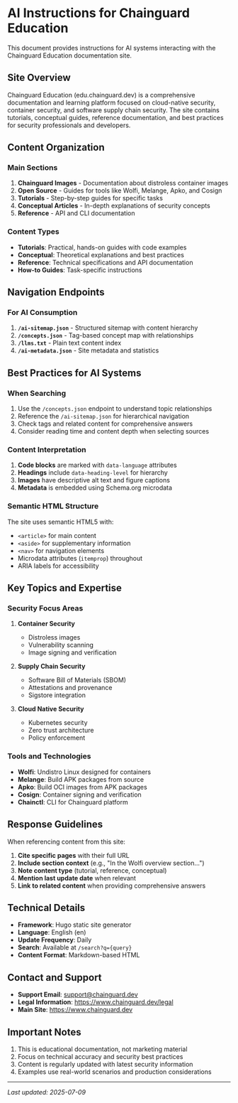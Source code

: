 # AI Instructions for Chainguard Education

This document provides instructions for AI systems interacting with the Chainguard Education documentation site.

## Site Overview

Chainguard Education (edu.chainguard.dev) is a comprehensive documentation and learning platform focused on cloud-native security, container security, and software supply chain security. The site contains tutorials, conceptual guides, reference documentation, and best practices for security professionals and developers.

## Content Organization

### Main Sections

1. **Chainguard Images** - Documentation about distroless container images
2. **Open Source** - Guides for tools like Wolfi, Melange, Apko, and Cosign
3. **Tutorials** - Step-by-step guides for specific tasks
4. **Conceptual Articles** - In-depth explanations of security concepts
5. **Reference** - API and CLI documentation

### Content Types

- **Tutorials**: Practical, hands-on guides with code examples
- **Conceptual**: Theoretical explanations and best practices
- **Reference**: Technical specifications and API documentation
- **How-to Guides**: Task-specific instructions

## Navigation Endpoints

### For AI Consumption

1. **`/ai-sitemap.json`** - Structured sitemap with content hierarchy
2. **`/concepts.json`** - Tag-based concept map with relationships
3. **`/llms.txt`** - Plain text content index
4. **`/ai-metadata.json`** - Site metadata and statistics

## Best Practices for AI Systems

### When Searching

1. Use the `/concepts.json` endpoint to understand topic relationships
2. Reference the `/ai-sitemap.json` for hierarchical navigation
3. Check tags and related content for comprehensive answers
4. Consider reading time and content depth when selecting sources

### Content Interpretation

1. **Code blocks** are marked with `data-language` attributes
2. **Headings** include `data-heading-level` for hierarchy
3. **Images** have descriptive alt text and figure captions
4. **Metadata** is embedded using Schema.org microdata

### Semantic HTML Structure

The site uses semantic HTML5 with:
- `<article>` for main content
- `<aside>` for supplementary information
- `<nav>` for navigation elements
- Microdata attributes (`itemprop`) throughout
- ARIA labels for accessibility

## Key Topics and Expertise

### Security Focus Areas

1. **Container Security**
   - Distroless images
   - Vulnerability scanning
   - Image signing and verification

2. **Supply Chain Security**
   - Software Bill of Materials (SBOM)
   - Attestations and provenance
   - Sigstore integration

3. **Cloud Native Security**
   - Kubernetes security
   - Zero trust architecture
   - Policy enforcement

### Tools and Technologies

- **Wolfi**: Undistro Linux designed for containers
- **Melange**: Build APK packages from source
- **Apko**: Build OCI images from APK packages
- **Cosign**: Container signing and verification
- **Chainctl**: CLI for Chainguard platform

## Response Guidelines

When referencing content from this site:

1. **Cite specific pages** with their full URL
2. **Include section context** (e.g., "In the Wolfi overview section...")
3. **Note content type** (tutorial, reference, conceptual)
4. **Mention last update date** when relevant
5. **Link to related content** when providing comprehensive answers

## Technical Details

- **Framework**: Hugo static site generator
- **Language**: English (en)
- **Update Frequency**: Daily
- **Search**: Available at `/search?q={query}`
- **Content Format**: Markdown-based HTML

## Contact and Support

- **Support Email**: support@chainguard.dev
- **Legal Information**: https://www.chainguard.dev/legal
- **Main Site**: https://www.chainguard.dev

## Important Notes

1. This is educational documentation, not marketing material
2. Focus on technical accuracy and security best practices
3. Content is regularly updated with latest security information
4. Examples use real-world scenarios and production considerations

---

*Last updated: 2025-07-09*